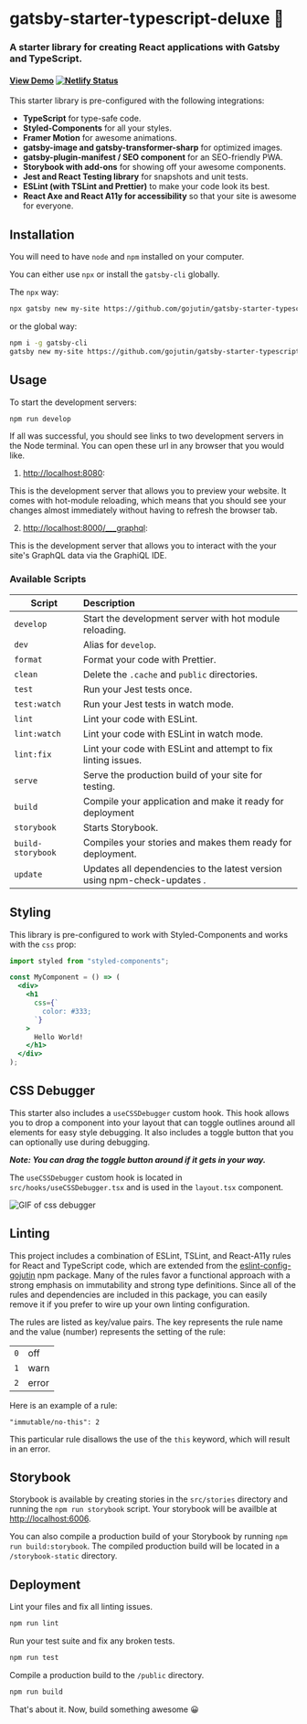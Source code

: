 # gatsby-starter-typescript-deluxe 🌟

### A starter library for creating React applications with Gatsby and TypeScript.

#### [View Demo](https://gatsby-starter-typescript-deluxe.netlify.com) [![Netlify Status](https://api.netlify.com/api/v1/badges/741aaab2-8497-431c-8b59-7f675856de77/deploy-status)](https://app.netlify.com/sites/gatsby-starter-typescript-deluxe/deploys)

This starter library is pre-configured with the following integrations:

- **TypeScript** for type-safe code.
- **Styled-Components** for all your styles.
- **Framer Motion** for awesome animations.
- **gatsby-image and gatsby-transformer-sharp** for optimized images.
- **gatsby-plugin-manifest / SEO component** for an SEO-friendly PWA.
- **Storybook with add-ons** for showing off your awesome components.
- **Jest and React Testing library** for snapshots and unit tests.
- **ESLint (with TSLint and Prettier)** to make your code look its best.
- **React Axe and React A11y for accessibility** so that your site is awesome for everyone.

## Installation

You will need to have `node` and `npm` installed on your computer.

You can either use `npx` or install the `gatsby-cli` globally.

The `npx` way:

```sh
npx gatsby new my-site https://github.com/gojutin/gatsby-starter-typescript-deluxe
```

or the global way:

```sh
npm i -g gatsby-cli
gatsby new my-site https://github.com/gojutin/gatsby-starter-typescript-deluxe
```

## Usage

To start the development servers:

```sh
npm run develop
```

If all was successful, you should see links to two development servers in the Node terminal. You can open these url in any browser that you would like.

1. [http://localhost:8080](http://localhost:8080):

This is the development server that allows you to preview your website. It comes with hot-module reloading, which means that you should see your changes almost immediately without having to refresh the browser tab.

2. [http://localhost:8000/\_\_\_graphql](http://localhost:8000/___graphql):

This is the development server that allows you to interact with the your site's GraphQL data via the GraphiQL IDE.

### Available Scripts

| Script            | Description                                                              |
| ----------------- | :----------------------------------------------------------------------- |
| `develop`         | Start the development server with hot module reloading.                  |
| `dev`             | Alias for `develop`.                                                     |
| `format`          | Format your code with Prettier.                                          |
| `clean`           | Delete the `.cache` and `public` directories.                            |
| `test`            | Run your Jest tests once.                                                |
| `test:watch`      | Run your Jest tests in watch mode.                                       |
| `lint`            | Lint your code with ESLint.                                              |
| `lint:watch`      | Lint your code with ESLint in watch mode.                                |
| `lint:fix`        | Lint your code with ESLint and attempt to fix linting issues.            |
| `serve`           | Serve the production build of your site for testing.                     |
| `build`           | Compile your application and make it ready for deployment                |
| `storybook`       | Starts Storybook.                                                        |
| `build-storybook` | Compiles your stories and makes them ready for deployment.               |
| `update`          | Updates all dependencies to the latest version using npm-check-updates . |

## Styling

This library is pre-configured to work with Styled-Components and works with the `css` prop:

```jsx
import styled from "styled-components";

const MyComponent = () => (
  <div>
    <h1
      css={`
        color: #333;
      `}
    >
      Hello World!
    </h1>
  </div>
);
```

## CSS Debugger

This starter also includes a `useCSSDebugger` custom hook. This hook allows you to drop a component into your layout that can toggle outlines around all elements for easy style debugging. It also includes a toggle button that you can optionally use during debugging.

**_Note: You can drag the toggle button around if it gets in your way._**

The `useCSSDebugger` custom hook is located in `src/hooks/useCSSDebugger.tsx` and is used in the `layout.tsx` component.

<img src="https://res.cloudinary.com/gojutin/image/upload/v1568598334/gatsby-starter-typescript-deluxe/css-debugger.gif" alt="GIF of css debugger" style="max-width: 100%;" />

## Linting

This project includes a combination of ESLint, TSLint, and React-A11y rules for React and TypeScript code, which are extended from the [eslint-config-gojutin](https://github.com/gojutin/eslint-config-gojutin) npm package. Many of the rules favor a functional approach with a strong emphasis on immutability and strong type definitions. Since all of the rules and dependencies are included in this package, you can easily remove it if you prefer to wire up your own linting configuration.

The rules are listed as key/value pairs. The key represents the rule name and the value (number) represents the setting of the rule:

|     |       |
| --- | :---- |
| `0` | off   |
| `1` | warn  |
| `2` | error |

Here is an example of a rule:

```
"immutable/no-this": 2
```

This particular rule disallows the use of the `this` keyword, which will result in an error.

## Storybook

Storybook is available by creating stories in the `src/stories` directory and running the `npm run storybook` script. Your storybook will be availble at [http://localhost:6006](http://localhost:6006).

You can also compile a production build of your Storybook by running `npm run build:storybook`. The compiled production build will be located in a `/storybook-static` directory.

## Deployment

Lint your files and fix all linting issues.

```sh
npm run lint
```

Run your test suite and fix any broken tests.

```sh
npm run test
```

Compile a production build to the `/public` directory.

```sh
npm run build
```

That's about it. Now, build something awesome 😀
